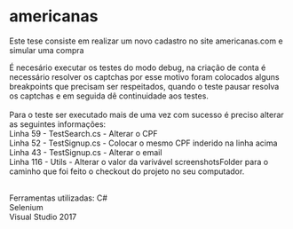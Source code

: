 # americanas
Este tese consiste em realizar um novo cadastro no site americanas.com e simular uma compra

É necesário executar os testes do modo debug, na criação de conta é necessário resolver os captchas por esse motivo foram colocados alguns breakpoints que precisam ser respeitados, quando o teste pausar resolva os captchas e em seguida dê continuidade aos testes. <br> <br>
Para o teste ser executado mais de uma vez com sucesso é preciso alterar as seguintes informações: <br>
Linha 59 - TestSearch.cs - Alterar o CPF <br>
Linha 52 - TestSignup.cs - Colocar o mesmo CPF inderido na linha acima <br>
Linha 43 - TestSignup.cs - Alterar o email <br>
Linha 116 - Utils - Alterar o valor da varivável screenshotsFolder para o caminho que foi feito o checkout do projeto no seu computador. <br> <br> 

Ferramentas utilizadas:
C# <br>
Selenium <br>
Visual Studio 2017 <br>
